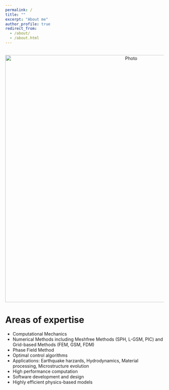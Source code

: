 ```yaml
---
permalink: /
title: ""
excerpt: "About me"
author_profile: true
redirect_from: 
  - /about/
  - /about.html
---
```


<p align="center">
  <img src="https://maozirui.github.io/images/CM3.png" alt="Photo" style="width: 785px;"/> 
</p>

# Areas of expertise
  * Computational Mechanics 
  * Numerical Methods including Meshfree Methods (SPH, L-GSM, PIC) and Grid-based Methods (FEM, GSM, FDM)
  * Phase Field Method
  * Optimal control algorithms
  * Applications: Earthquake harzards, Hydrodynamics, Material processing, Microstructure evolution
  * High performance computation 
  * Software development and design 
  * Highly efficient physics-based models


